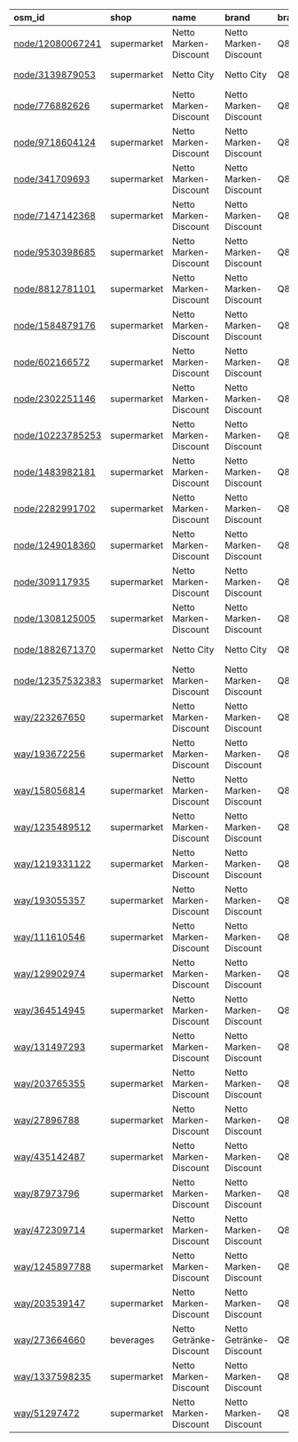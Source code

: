 | osm_id                                                             | shop        | name                    | brand                   | brand:wikidata   | timestamp            |
|:-------------------------------------------------------------------|:------------|:------------------------|:------------------------|:-----------------|:---------------------|
| [node/12080067241](https://www.openstreetmap.org/node/12080067241) | supermarket | Netto Marken-Discount   | Netto Marken-Discount   | Q879858          | 2024-07-29T12:54:20Z |
| [node/3139879053](https://www.openstreetmap.org/node/3139879053)   | supermarket | Netto City              | Netto City              | Q879858          | 2021-09-29T18:12:17Z |
| [node/776882626](https://www.openstreetmap.org/node/776882626)     | supermarket | Netto Marken-Discount   | Netto Marken-Discount   | Q879858          | 2022-06-12T07:45:57Z |
| [node/9718604124](https://www.openstreetmap.org/node/9718604124)   | supermarket | Netto Marken-Discount   | Netto Marken-Discount   | Q879858          | 2022-06-12T08:30:30Z |
| [node/341709693](https://www.openstreetmap.org/node/341709693)     | supermarket | Netto Marken-Discount   | Netto Marken-Discount   | Q879858          | 2024-02-28T15:47:09Z |
| [node/7147142368](https://www.openstreetmap.org/node/7147142368)   | supermarket | Netto Marken-Discount   | Netto Marken-Discount   | Q879858          | 2024-08-30T17:34:36Z |
| [node/9530398685](https://www.openstreetmap.org/node/9530398685)   | supermarket | Netto Marken-Discount   | Netto Marken-Discount   | Q879858          | 2024-06-22T09:30:21Z |
| [node/8812781101](https://www.openstreetmap.org/node/8812781101)   | supermarket | Netto Marken-Discount   | Netto Marken-Discount   | Q879858          | 2024-08-14T00:55:17Z |
| [node/1584879176](https://www.openstreetmap.org/node/1584879176)   | supermarket | Netto Marken-Discount   | Netto Marken-Discount   | Q879858          | 2021-08-25T19:32:16Z |
| [node/602166572](https://www.openstreetmap.org/node/602166572)     | supermarket | Netto Marken-Discount   | Netto Marken-Discount   | Q879858          | 2025-02-23T21:17:49Z |
| [node/2302251146](https://www.openstreetmap.org/node/2302251146)   | supermarket | Netto Marken-Discount   | Netto Marken-Discount   | Q879858          | 2024-10-08T16:25:19Z |
| [node/10223785253](https://www.openstreetmap.org/node/10223785253) | supermarket | Netto Marken-Discount   | Netto Marken-Discount   | Q879858          | 2022-11-28T15:46:40Z |
| [node/1483982181](https://www.openstreetmap.org/node/1483982181)   | supermarket | Netto Marken-Discount   | Netto Marken-Discount   | Q879858          | 2025-02-05T13:21:47Z |
| [node/2282991702](https://www.openstreetmap.org/node/2282991702)   | supermarket | Netto Marken-Discount   | Netto Marken-Discount   | Q879858          | 2023-01-07T19:16:35Z |
| [node/1249018360](https://www.openstreetmap.org/node/1249018360)   | supermarket | Netto Marken-Discount   | Netto Marken-Discount   | Q879858          | 2024-10-08T16:25:19Z |
| [node/309117935](https://www.openstreetmap.org/node/309117935)     | supermarket | Netto Marken-Discount   | Netto Marken-Discount   | Q879858          | 2022-06-08T14:34:08Z |
| [node/1308125005](https://www.openstreetmap.org/node/1308125005)   | supermarket | Netto Marken-Discount   | Netto Marken-Discount   | Q879858          | 2024-08-28T15:48:29Z |
| [node/1882671370](https://www.openstreetmap.org/node/1882671370)   | supermarket | Netto City              | Netto City              | Q879858          | 2024-10-08T16:25:19Z |
| [node/12357532383](https://www.openstreetmap.org/node/12357532383) | supermarket | Netto Marken-Discount   | Netto Marken-Discount   | Q879858          | 2024-11-20T06:54:03Z |
| [way/223267650](https://www.openstreetmap.org/way/223267650)       | supermarket | Netto Marken-Discount   | Netto Marken-Discount   | Q879858          | 2024-06-12T12:34:11Z |
| [way/193672256](https://www.openstreetmap.org/way/193672256)       | supermarket | Netto Marken-Discount   | Netto Marken-Discount   | Q879858          | 2024-10-08T16:25:26Z |
| [way/158056814](https://www.openstreetmap.org/way/158056814)       | supermarket | Netto Marken-Discount   | Netto Marken-Discount   | Q879858          | 2024-05-05T07:56:28Z |
| [way/1235489512](https://www.openstreetmap.org/way/1235489512)     | supermarket | Netto Marken-Discount   | Netto Marken-Discount   | Q879858          | 2024-01-08T16:37:01Z |
| [way/1219331122](https://www.openstreetmap.org/way/1219331122)     | supermarket | Netto Marken-Discount   | Netto Marken-Discount   | Q879858          | 2023-10-29T15:44:44Z |
| [way/193055357](https://www.openstreetmap.org/way/193055357)       | supermarket | Netto Marken-Discount   | Netto Marken-Discount   | Q879858          | 2024-05-26T03:24:03Z |
| [way/111610546](https://www.openstreetmap.org/way/111610546)       | supermarket | Netto Marken-Discount   | Netto Marken-Discount   | Q879858          | 2025-02-14T14:12:14Z |
| [way/129902974](https://www.openstreetmap.org/way/129902974)       | supermarket | Netto Marken-Discount   | Netto Marken-Discount   | Q879858          | 2025-01-05T08:38:20Z |
| [way/364514945](https://www.openstreetmap.org/way/364514945)       | supermarket | Netto Marken-Discount   | Netto Marken-Discount   | Q879858          | 2024-10-08T16:25:33Z |
| [way/131497293](https://www.openstreetmap.org/way/131497293)       | supermarket | Netto Marken-Discount   | Netto Marken-Discount   | Q879858          | 2021-06-08T20:26:48Z |
| [way/203765355](https://www.openstreetmap.org/way/203765355)       | supermarket | Netto Marken-Discount   | Netto Marken-Discount   | Q879858          | 2021-09-28T13:35:22Z |
| [way/27896788](https://www.openstreetmap.org/way/27896788)         | supermarket | Netto Marken-Discount   | Netto Marken-Discount   | Q879858          | 2024-09-25T15:57:16Z |
| [way/435142487](https://www.openstreetmap.org/way/435142487)       | supermarket | Netto Marken-Discount   | Netto Marken-Discount   | Q879858          | 2024-10-08T16:25:33Z |
| [way/87973796](https://www.openstreetmap.org/way/87973796)         | supermarket | Netto Marken-Discount   | Netto Marken-Discount   | Q879858          | 2024-10-08T16:25:22Z |
| [way/472309714](https://www.openstreetmap.org/way/472309714)       | supermarket | Netto Marken-Discount   | Netto Marken-Discount   | Q879858          | 2024-01-14T07:51:27Z |
| [way/1245897788](https://www.openstreetmap.org/way/1245897788)     | supermarket | Netto Marken-Discount   | Netto Marken-Discount   | Q879858          | 2024-02-03T18:58:24Z |
| [way/203539147](https://www.openstreetmap.org/way/203539147)       | supermarket | Netto Marken-Discount   | Netto Marken-Discount   | Q879858          | 2024-10-08T16:25:26Z |
| [way/273664660](https://www.openstreetmap.org/way/273664660)       | beverages   | Netto Getränke-Discount | Netto Getränke-Discount | Q879858          | 2022-12-21T13:11:18Z |
| [way/1337598235](https://www.openstreetmap.org/way/1337598235)     | supermarket | Netto Marken-Discount   | Netto Marken-Discount   | Q879858          | 2024-11-27T22:02:21Z |
| [way/51297472](https://www.openstreetmap.org/way/51297472)         | supermarket | Netto Marken-Discount   | Netto Marken-Discount   | Q879858          | 2024-10-08T16:25:22Z |